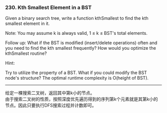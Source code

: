 ### 230. Kth Smallest Element in a BST

Given a binary search tree, write a function kthSmallest to find the kth smallest element in it.

Note: 
You may assume k is always valid, 1 ≤ k ≤ BST's total elements.

Follow up:
What if the BST is modified (insert/delete operations) often and you need to find the kth smallest frequently? How would you optimize the kthSmallest routine?

Hint:

Try to utilize the property of a BST.
What if you could modify the BST node's structure?
The optimal runtime complexity is O(height of BST).


* * * 

给定一棵搜索二叉树，返回其中第k小的节点。    
由于搜索二叉树的性质，按照深度优先遍历得到的序列第k个元素就是其第k小的节点。因此只要执行DFS搜索过程并计数即可。   


